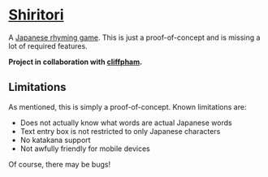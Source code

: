 [Shiritori](https://chuynh18.github.io/shiritori/)
=========

A [Japanese rhyming game](https://en.wikipedia.org/wiki/Shiritori).  This is just a proof-of-concept and is missing a lot of required features.

**Project in collaboration with [cliffpham](https://github.com/cliffpham).**

Limitations
-----------

As mentioned, this is simply a proof-of-concept.  Known limitations are:
* Does not actually know what words are actual Japanese words
* Text entry box is not restricted to only Japanese characters
* No katakana support
* Not awfully friendly for mobile devices

Of course, there may be bugs!